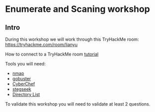 # Enumerate and Scaning workshop

## Intro 

During this workshop we will work through this TryHackMe room: https://tryhackme.com/room/lianyu

How to connect to a TryHackMe room [tutorial](https://tryhackme.com/room/openvpn)

Tools you will need: 
- [nmap](https://nmap.org/download)
- [gobuster](https://pkgs.org/download/gobuster)
- [CyberChef](https://gchq.github.io/CyberChef)
- [stegseek](https://github.com/RickdeJager/stegseek)
- [Directory List]([https://www.google.com/url?sa=t&rct=j&q=&esrc=s&source=web&cd=&cad=rja&uact=8&ved=2ahUKEwiI56eo48yDAxVMRqQEHewWCCEQFnoECA4QAQ&url=https%3A%2F%2Fgithub.com%2Fbrannondorsey%2Fnaive-hashcat%2Freleases%2Fdownload%2Fdata%2Frockyou.txt&usg=AOvVaw3snAERl1mU6Ccr4WFEazBd&opi=89978449](https://github.com/daviddias/node-dirbuster/blob/master/lists/directory-list-2.3-small.txt)https://github.com/daviddias/node-dirbuster/blob/master/lists/directory-list-2.3-small.txt)

To validate this workshop you will need to validate at least 2 questions.
